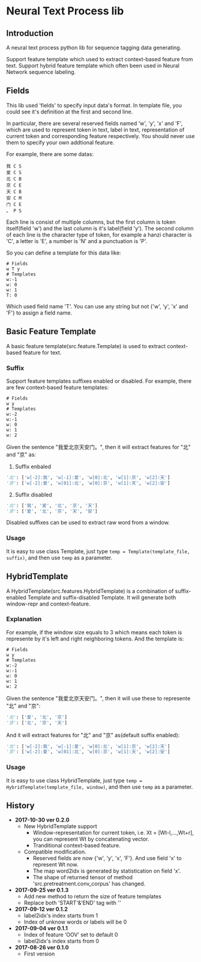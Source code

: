 # Neural Text Process lib

## Introduction

A neural text process python lib for sequence tagging data generating.

Support feature template which used to extract context-based feature from text. Support hybrid feature template which often been used in Neural Network sequence labeling.

## Fields

This lib used 'fields' to specify input data's format. In template file, you could see it's definition at the first and second line.

In particular, there are several reserved fields named 'w', 'y', 'x' and 'F', which are used to represent token in text, label in text, representation of current token and corresponding feature respectively. You should never use them to specify your own addtional feature.

For example, there are some datas:

```
我 C S
爱 C S
北 C B
京 C E
天 C B
安 C M
门 C E
。 P S
```

Each line is consist of multiple columns, but the first column is token itself(field 'w') and the last column is it's label(field 'y'). The second column of each line is the character type of token, for example a hanzi character is 'C', a letter is 'E', a number is 'N' and a punctuation is 'P'.

So you can define a template for this data like:

```
# Fields
w T y
# Templates
w:-1
w: 0
w: 1
T: 0
```

Which used field name 'T'. You can use any string but not {'w', 'y', 'x' and 'F'} to assign a field name.

## Basic Feature Template

A basic feature template(src.feature.Template) is used to extract context-based feature for text.

### Suffix

Support feature templates suffixes enabled or disabled. For example, there are few context-based feature templates:

```
# Fields
w y
# Templates
w:-2
w:-1
w: 0
w: 1
w: 2
```

Given the sentence "我爱北京天安门。", then it will extract features for "北" and "京" as:

1. Suffix enbaled

```python
'北': ['w[-2]:我', 'w[-1]:爱', 'w[0]:北', 'w[1]:京', 'w[2]:天']
'京': ['w[-2]:爱', 'w[01]:北', 'w[0]:京', 'w[1]:天', 'w[2]:安']
```

2. Suffix disabled

```python
'北': ['我', '爱', '北', '京', '天']
'京': ['爱', '北', '京', '天', '安']
```

Disabled suffixes can be used to extract raw word from a window.

### Usage

It is easy to use class Template, just type `temp = Template(template_file, suffix)`, and then use `temp` as a parameter.

## HybridTemplate

A HybridTemplate(src.features.HybridTemplate) is a combination of suffix-enabled Template and suffix-disabled Template. It will generate both window-repr and context-feature.

### Explanation

For example, if the window size equals to 3 which means each token is represente by it's left and right neighboring tokens. And the template is:

```
# Fields
w y
# Templates
w:-2
w:-1
w: 0
w: 1
w: 2
```

Given the sentence "我爱北京天安门。", then it will use these to represente "北" and "京":

```python
'北': ['爱', '北', '京']
'京': ['北', '京', '天']
```

And it will extract features for "北" and "京" as(default suffix enabled):

```python
'北': ['w[-2]:我', 'w[-1]:爱', 'w[0]:北', 'w[1]:京', 'w[2]:天']
'京': ['w[-2]:爱', 'w[01]:北', 'w[0]:京', 'w[1]:天', 'w[2]:安']
```

### Usage

It is easy to use class HybridTemplate, just type `temp = HybridTemplate(template_file, window)`, and then use `temp` as a parameter.

## History

- **2017-10-30 ver 0.2.0**
  - New HybridTemplate support
    - Window-representation for current token, i.e. Xt = [Wt-l,...,Wt+r], you can represent Wt by concatenating vector.
    - Tranditional context-based feature.
  - Compatible modification.
    - Reserved fields are now {'w', 'y', 'x', 'F'}. And use field 'x' to represent Wt now.
    - The map word2idx is generated by statistication on field 'x'.
    - The shape of returned tensor of method 'src.pretreatment.conv_corpus' has changed.
- **2017-09-25 ver 0.1.3**
  - Add new method to return the size of feature templates
  - Replace both 'START'&'END' tag with '</s>'
- **2017-09-12 ver 0.1.2**
  - label2idx's index starts from 1
  - Index of unknow words or labels will be 0
- **2017-09-04 ver 0.1.1**
  - Index of feature ‘OOV’ set to default 0
  - label2idx's index starts from 0
- **2017-08-26 ver 0.1.0**
  - First version